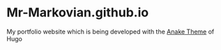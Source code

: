 # Mr-Markovian.github.io
My portfolio website which is being developed with the [Anake Theme](https://themes.gohugo.io/themes/gohugo-theme-ananke/) of Hugo
